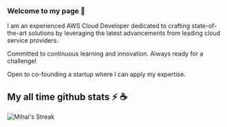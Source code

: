 ### Welcome to my page 👋

I am an experienced AWS Cloud Developer dedicated to crafting state-of-the-art solutions by leveraging the latest advancements from leading cloud service providers.

Committed to continuous learning and innovation. Always ready for a challenge!

Open to co-founding a startup where I can apply my expertise.

## My all time github stats :zap: :coffee:
<p><img src="https://github-readme-streak-stats.herokuapp.com?user=GrigoreMihai&theme=transparent&hide_current_streak=true" alt="Mihai's Streak" /></p>

